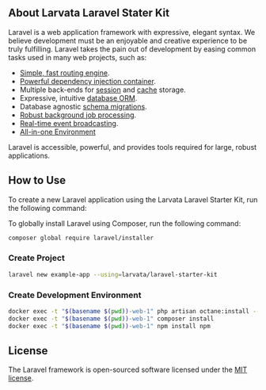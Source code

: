 ## About  Larvata Laravel Stater Kit

Laravel is a web application framework with expressive, elegant syntax. We believe development must be an enjoyable and creative experience to be truly fulfilling. Laravel takes the pain out of development by easing common tasks used in many web projects, such as:

- [Simple, fast routing engine](https://laravel.com/docs/routing).
- [Powerful dependency injection container](https://laravel.com/docs/container).
- Multiple back-ends for [session](https://laravel.com/docs/session) and [cache](https://laravel.com/docs/cache) storage.
- Expressive, intuitive [database ORM](https://laravel.com/docs/eloquent).
- Database agnostic [schema migrations](https://laravel.com/docs/migrations).
- [Robust background job processing](https://laravel.com/docs/queues).
- [Real-time event broadcasting](https://laravel.com/docs/broadcasting).
- [All-in-one Environment ](https://github.com/LarvataTW/laravel-elite-image)

Laravel is accessible, powerful, and provides tools required for large, robust applications.

##  How to Use

To create a new Laravel application using the Larvata Laravel Starter Kit, run the following command:

To globally install Laravel using Composer, run the following command:

```bash
composer global require laravel/installer
```

### Create Project

```bash
laravel new example-app --using=larvata/laravel-starter-kit 
```

### Create Development Environment

```bash
docker exec -t "$(basename $(pwd))-web-1" php artisan octane:install --server=swoole
docker exec -t "$(basename $(pwd))-web-1" composer install
docker exec -t "$(basename $(pwd))-web-1" npm install npm
```
## License

The Laravel framework is open-sourced software licensed under the [MIT license](https://opensource.org/licenses/MIT).
